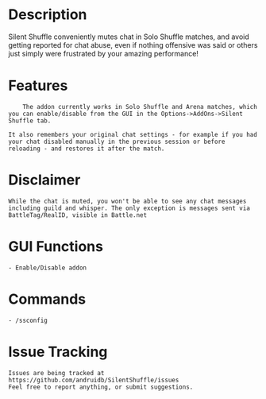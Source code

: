 # Description

Silent Shuffle conveniently mutes chat in Solo Shuffle matches, and avoid getting reported for chat abuse, even if nothing offensive was said or others just simply were frustrated by your amazing performance!

# Features

        The addon currently works in Solo Shuffle and Arena matches, which you can enable/disable from the GUI in the Options->AddOns->Silent Shuffle tab.
    
    It also remembers your original chat settings - for example if you had your chat disabled manually in the previous session or before reloading - and restores it after the match.

# Disclaimer

    While the chat is muted, you won't be able to see any chat messages including guild and whisper. The only exception is messages sent via BattleTag/RealID, visible in Battle.net
# GUI Functions

    - Enable/Disable addon

# Commands

    - /ssconfig

# Issue Tracking

    Issues are being tracked at https://github.com/andruidb/SilentShuffle/issues
    Feel free to report anything, or submit suggestions.


